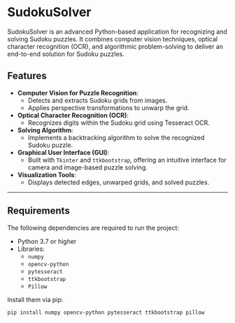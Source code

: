 # SudokuSolver

SudokuSolver is an advanced Python-based application for recognizing and solving Sudoku puzzles. It combines computer vision techniques, optical character recognition (OCR), and algorithmic problem-solving to deliver an end-to-end solution for Sudoku puzzles.

## Features

- **Computer Vision for Puzzle Recognition**:
  - Detects and extracts Sudoku grids from images.
  - Applies perspective transformations to unwarp the grid.
- **Optical Character Recognition (OCR)**:
  - Recognizes digits within the Sudoku grid using Tesseract OCR.
- **Solving Algorithm**:
  - Implements a backtracking algorithm to solve the recognized Sudoku puzzle.
- **Graphical User Interface (GUI)**:
  - Built with `Tkinter` and `ttkbootstrap`, offering an intuitive interface for camera and image-based puzzle solving.
- **Visualization Tools**:
  - Displays detected edges, unwarped grids, and solved puzzles.

---

## Requirements

The following dependencies are required to run the project:

- Python 3.7 or higher
- Libraries:
  - `numpy`
  - `opencv-python`
  - `pytesseract`
  - `ttkbootstrap`
  - `Pillow`

Install them via pip:
```bash
pip install numpy opencv-python pytesseract ttkbootstrap pillow
